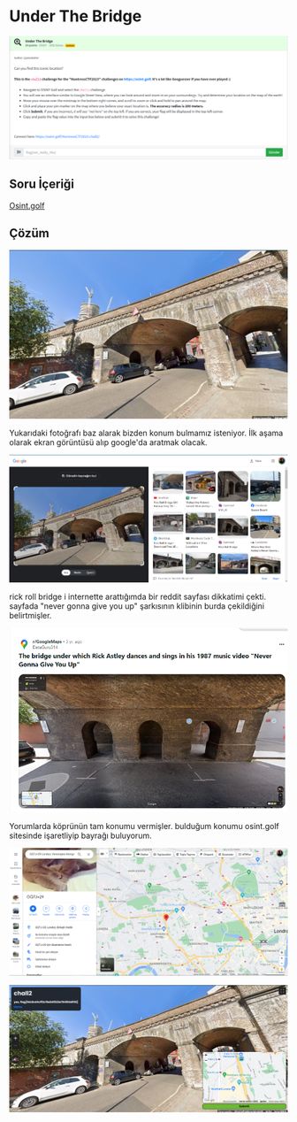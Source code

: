 # Under The Bridge
![Soru](https://github.com/mel4mi/Huntress2023-Writeups/blob/main/Depo/OSINT/Under_The_Bridge/Under_The_Bride.png)
## Soru İçeriği
[Osint.golf](https://osint.golf/HuntressCTF2023-chall2)

## Çözüm
![](https://github.com/mel4mi/Huntress2023-Writeups/blob/main/Depo/OSINT/Under_The_Bridge/Screenshot_6.png)

Yukarıdaki fotoğrafı baz alarak bizden konum bulmamız isteniyor. İlk aşama olarak ekran görüntüsü alıp google'da aratmak olacak.

![](https://github.com/mel4mi/Huntress2023-Writeups/blob/main/Depo/OSINT/Under_The_Bridge/Screenshot_10.png)

rick roll bridge i internette arattığımda bir reddit sayfası dikkatimi çekti. sayfada "never gonna give you up" şarkısının klibinin burda çekildiğini belirtmişler. 

![](https://github.com/mel4mi/Huntress2023-Writeups/blob/main/Depo/OSINT/Under_The_Bridge/Screenshot_7.png)

Yorumlarda köprünün tam konumu vermişler. bulduğum konumu osint.golf sitesinde işaretliyip bayrağı buluyorum.

![](https://github.com/mel4mi/Huntress2023-Writeups/blob/main/Depo/OSINT/Under_The_Bridge/Screenshot_9.png)


![](https://github.com/mel4mi/Huntress2023-Writeups/blob/main/Depo/OSINT/Under_The_Bridge/Screenshot_8.png)
